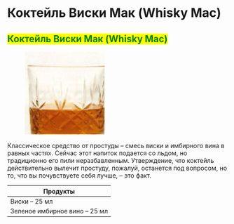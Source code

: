 # Коктейль Виски Мак (Whisky Mac)

## <mark style="color:green;">Коктейль Виски Мак (Whisky Mac)</mark>



<figure><img src="../../.gitbook/assets/Снимок экрана 2024-05-09 144400 (1).png" alt=""><figcaption></figcaption></figure>

Классическое средство от простуды – смесь виски и имбирного вина в равных частях. Сейчас этот напиток подается со льдом, но традиционно его пили неразбавленным. Утверждение, что коктейль действительно вылечит простуду, пожалуй, останется под вопросом, но то, что вы почувствуете себя лучше, – это факт.

| Продукты                      |
| ----------------------------- |
| Виски – 25 мл                 |
| Зеленое имбирное вино – 25 мл |
